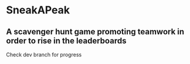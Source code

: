 # SneakAPeak
A scavenger hunt game promoting teamwork in order to rise in the leaderboards
---
Check dev branch for progress
